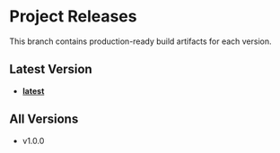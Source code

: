 # Project Releases

This branch contains production-ready build artifacts for each version.

## Latest Version
- **[latest](./latest)**

## All Versions
- [](./)v1.0.0
